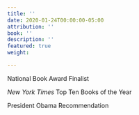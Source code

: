 ```yaml
---
title: ''
date: 2020-01-24T00:00:00-05:00
attribution: ''
book: ''
description: ''
featured: true
weight: 

---
```

National Book Award Finalist

_New York Times_ Top Ten Books of the Year

President Obama Recommendation